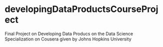 developingDataProductsCourseProject
===================================

Final Project on Developing Data Producs on the Data Science Specialization on Cousera given by Johns Hopkins University
